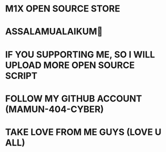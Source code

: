 # M1X OPEN SOURCE STORE
# ASSALAMUALAIKUM🌺

# IF YOU SUPPORTING ME, SO I WILL UPLOAD MORE OPEN SOURCE SCRIPT


# FOLLOW MY GITHUB ACCOUNT (MAMUN-404-CYBER)

# TAKE LOVE FROM ME GUYS (LOVE U ALL)
